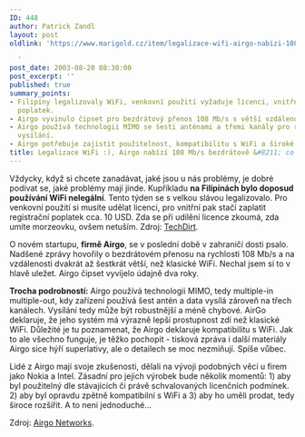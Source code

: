 ```yaml
---
ID: 448
author: Patrick Zandl
layout: post
oldlink: 'https://www.marigold.cz/item/legalizace-wifi-airgo-nabizi-108-mb-s-bezdratove-co-s-tim

  '
post_date: 2003-08-20 08:30:00
post_excerpt: ''
published: true
summary_points:
- Filipíny legalizovaly WiFi, venkovní použití vyžaduje licenci, vnitřní registrační
  poplatek.
- Airgo vyvinulo čipset pro bezdrátový přenos 108 Mb/s s větší vzdáleností.
- Airgo používá technologii MIMO se šesti anténami a třemi kanály pro robustnější
  vysílání.
- Airgo potřebuje zajistit použitelnost, kompatibilitu s WiFi a široké rozšíření produktu.
title: Legalizace WiFi :), Airgo nabízí 108 Mb/s bezdrátově &#8211; co s&nbsp;tím?
---
```


<p>
Vždycky, když si chcete zanadávat, jaké jsou u nás problémy, je dobré podívat se, jaké problémy mají jinde. Kupříkladu <STRONG>na Filipínách bylo doposud používání WiFi nelegální</STRONG>. Tento týden se s velkou slávou legalizovalo. Pro venkovní použití si musíte udělat licenci, pro vnitřní pak stačí zaplatit registrační poplatek cca. 10 USD. Zda se při udílění licence zkoumá, zda umíte morzeovku, ovšem netuším. Zdroj: <A href="http://techdirt.com/news/wireless/article/2464" target=_blank>TechDirt</A>.</p>

<p>
O novém startupu, <STRONG>firmě Airgo</STRONG>, se v poslední době v zahraničí dosti psalo. Nadšené zprávy hovořily o bezdrátovém přenosu na rychlosti 108 Mb/s a na vzdálenosti dvakrát až šestkrát větší, než klasické WiFi. Nechal jsem si to v hlavě uležet. Airgo čipset vyvíjelo údajně dva roky. </p>

<p>
<STRONG>Trocha podrobností:</STRONG> Airgo používá technologii MIMO, tedy multiple-in multiple-out, kdy zařízení používá šest antén a data vysílá zároveň na třech kanálech. Vysílání tedy může být robustnější a méně chybové. AirGo deklaruje, že jeho systém má výrazně lepší prostupnost zdí než klasické WiFi. Důležité je tu poznamenat, že Airgo deklaruje kompatibilitu s WiFi. Jak to ale všechno funguje, je těžko pochopit - tisková zpráva i další materiály Airgo sice hýří superlativy, ale o detailech se moc nezmiňují. Spíše vůbec. </p>

<p>
Lidé z Airgo mají svoje zkušenosti, dělali na vývoji podobných věcí u firem jako Nokia a Intel. Zásadní pro jejich výrobek bude několik momentů: 1) aby byl použitelný dle stávajících či právě schvalovaných licenčních podmínek. 2) aby byl opravdu zpětně kompatibilní s WiFi a 3) aby ho uměli prodat, tedy široce rozšířit. A to není jednoduché...</p>

<p>
Zdroj: <A href="http://www.airgonetworks.com/news_pr.html" target=_blank>Airgo Networks</A>.</p>